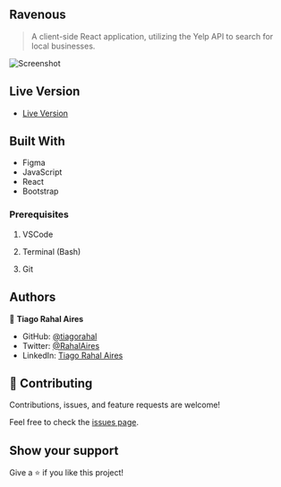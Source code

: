 ## Ravenous

 > A client-side React application, utilizing the Yelp API to search for local businesses.

![Screenshot]('./screenshot.png')

## Live Version

- [Live Version](https://github.com/tiagorahal/ravenous-react)

## Built With

- Figma
- JavaScript
- React
- Bootstrap

### Prerequisites

1. VSCode

2. Terminal (Bash)

3. Git


## Authors

👤 **Tiago Rahal Aires**

- GitHub: [@tiagorahal](https://github.com/tiagorahal)
- Twitter: [@RahalAires](https://twitter.com/RahalAires)
- LinkedIn: [Tiago Rahal Aires](https://linkedin.com/tiagorahal)

## 🤝 Contributing

Contributions, issues, and feature requests are welcome!

Feel free to check the [issues page](https://github.com/tiagorahal/ravenous-react/issues).

## Show your support

Give a ⭐️ if you like this project!
